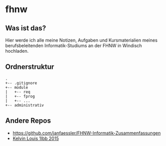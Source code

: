 # fhnw
## Was ist das?
Hier werde ich alle meine Notizen, Aufgaben und Kursmaterialien meines berufsbeleitenden Informatik-Studiums an der FHNW in Windisch hochladen.

## Ordnerstruktur

```
.
+-- .gitignore
+-- module
|   +-- req
|   +-- fprog
|   +-- ...
+-- administrativ
```

## Andere Repos
+ https://github.com/janfaessler/FHNW-Informatik-Zusammenfassungen
+ [Kelvin Louis 1Ibb 2015](https://github.com/kelvinlouis/fhnw)
